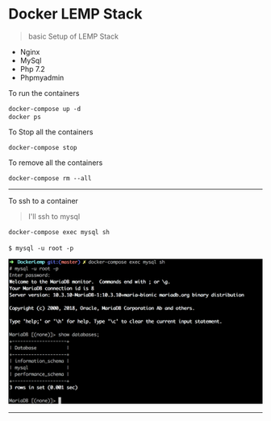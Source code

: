 # Docker LEMP Stack
> basic Setup of LEMP Stack

- Nginx
- MySql
- Php 7.2
- Phpmyadmin


To run the containers 
```
docker-compose up -d
docker ps 
```

To Stop all the containers
```
docker-compose stop
```

To remove all the containers 
```
docker-compose rm --all
```

---

To ssh to a container 
> I'll ssh to mysql
```
docker-compose exec mysql sh

$ mysql -u root -p
```
![](docs/docker_mysql.png)

---

